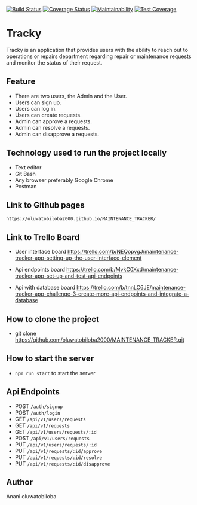 [![Build Status](https://travis-ci.com/oluwatobiloba2000/MAINTENANCE_TRACKER_FINAL.svg?branch=writing-test)](https://travis-ci.com/oluwatobiloba2000/MAINTENANCE_TRACKER_FINAL)       [![Coverage Status](https://coveralls.io/repos/github/oluwatobiloba2000/MAINTENANCE_TRACKER_FINAL/badge.svg)](https://coveralls.io/github/oluwatobiloba2000/MAINTENANCE_TRACKER_FINAL)  [![Maintainability](https://api.codeclimate.com/v1/badges/51c2f1d36caa0b3b8f49/maintainability)](https://codeclimate.com/github/oluwatobiloba2000/MAINTENANCE_TRACKER_FINAL/maintainability)       [![Test Coverage](https://api.codeclimate.com/v1/badges/51c2f1d36caa0b3b8f49/test_coverage)](https://codeclimate.com/github/oluwatobiloba2000/MAINTENANCE_TRACKER_FINAL/test_coverage)

# Tracky

Tracky is an application that provides users with the ability to reach out to operations or repairs department regarding repair or maintenance requests and monitor the status of their request.

## Feature ##
* There are two users, the Admin and the User.
* Users can sign up.
* Users can log in.
* Users can create requests.
* Admin can approve a requests.
* Admin can resolve a requests.
* Admin can disapprove a requests.

## Technology used to run the project locally ##
* Text editor
* Git Bash
* Any browser preferably Google Chrome
* Postman

## Link to Github pages ##
    https://oluwatobiloba2000.github.io/MAINTENANCE_TRACKER/

## Link to Trello Board ##
* User interface board
https://trello.com/b/NEQopvgJ/maintenance-tracker-app-setting-up-the-user-interface-element

* Api endpoints board
https://trello.com/b/MvkC0Xxd/maintenance-tracker-app-set-up-and-test-api-endpoints

* Api with database board
https://trello.com/b/tnnLC6JE/maintenance-tracker-app-challenge-3-create-more-api-endpoints-and-integrate-a-database

## How to clone the project ##
* git clone https://github.com/oluwatobiloba2000/MAINTENANCE_TRACKER.git

## How to start the server ##
* `npm run start` to start the server

## Api Endpoints ##
* POST `/auth/signup`
* POST `/auth/login`
* GET `/api/v1/users/requests`
* GET `/api/v1/requests`
* GET `/api/v1/users/requests/:id`
* POST `/api/v1/users/requests`
* PUT `/api/v1/users/requests/:id`
* PUT `/api/v1/requests/:id/approve`
* PUT `/api/v1/requests/:id/resolve`
* PUT `/api/v1/requests/:id/disapprove`

## Author ##
Anani oluwatobiloba
